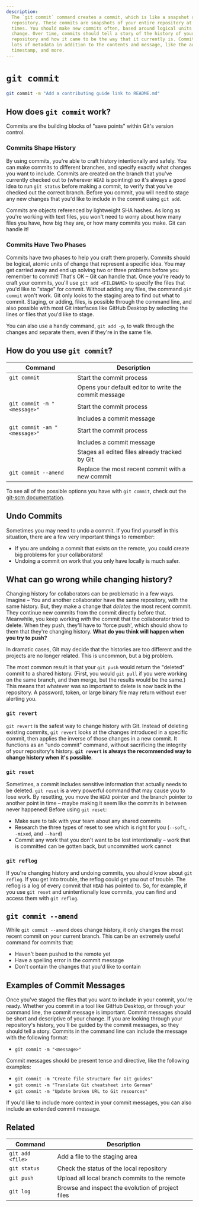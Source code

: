 ```yaml
---
description:
  The `git commit` command creates a commit, which is like a snapshot of your
  repository. These commits are snapshots of your entire repository at specific
  times. You should make new commits often, based around logical units of
  change. Over time, commits should tell a story of the history of your
  repository and how it came to be the way that it currently is. Commits include
  lots of metadata in addition to the contents and message, like the author,
  timestamp, and more.
---
```


# `git commit`

```bash
git commit -m "Add a contributing guide link to README.md"
```

## How does `git commit` work?

Commits are the building blocks of "save points" within Git's version control.

### Commits Shape History

By using commits, you're able to craft history intentionally and safely. You can
make commits to different branches, and specify exactly what changes you want to
include. Commits are created on the branch that you've currently checked out to
(wherever `HEAD` is pointing) so it's always a good idea to run `git status`
before making a commit, to verify that you've checked out the correct branch.
Before you commit, you will need to stage any new changes that you'd like to
include in the commit using `git add`.

Commits are objects referenced by lightweight SHA hashes. As long as you're
working with text files, you won't need to worry about how many files you have,
how big they are, or how many commits you make. Git can handle it!

### Commits Have Two Phases

Commits have two phases to help you craft them properly. Commits should be
logical, atomic units of change that represent a specific idea. You may get
carried away and end up solving two or three problems before you remember to
commit! That's OK – Git can handle that. Once you're ready to craft your
commits, you'll use `git add <FILENAME>` to specify the files that you'd like to
"stage" for commit. Without adding any files, the command `git commit` won't
work. Git only looks to the staging area to find out what to commit. Staging, or
adding, files, is possible through the command line, and also possible with most
Git interfaces like GitHub Desktop by selecting the lines or files that you'd
like to stage.

You can also use a handy command, `git add -p`, to walk through the changes and
separate them, even if they're in the same file.

## How do you use `git commit`?

| Command                      | Description                                           |
| ---------------------------- | ----------------------------------------------------- |
| `git commit`                 | Start the commit process                              |
|                              | Opens your default editor to write the commit message |
| `git commit -m "<message>"`  | Start the commit process                              |
|                              | Includes a commit message                             |
| `git commit -am "<message>"` | Start the commit process                              |
|                              | Includes a commit message                             |
|                              | Stages all edited files already tracked by Git        |
| `git commit --amend`         | Replace the most recent commit with a new commit      |

To see all of the possible options you have with `git commit`, check out the
[git-scm documentation](https://git-scm.com/docs/git-commit).

## Undo Commits

Sometimes you may need to undo a commit. If you find yourself in this situation,
there are a few very important things to remember:

- If you are undoing a commit that exists on the remote, you could create big
  problems for your collaborators!
- Undoing a commit on work that you only have locally is much safer.

## What can go wrong while changing history?

Changing history for collaborators can be problematic in a few ways. Imagine –
You and another collaborator have the same repository, with the same history.
But, they make a change that _deletes_ the most recent commit. They continue new
commits from the commit directly before that. Meanwhile, you keep working _with_
the commit that the collaborator tried to delete. When they push, they'll have
to 'force push', which should show to them that they're changing history. **What
do you think will happen when you try to push?**

In dramatic cases, Git may decide that the histories are too different and the
projects are no longer related. This is uncommon, but a big problem.

The most common result is that your `git push` would return the "deleted" commit
to a shared history. (First, you would `git pull` if you were working on the
same branch, and then merge, but the results would be the same.) This means that
whatever was so important to delete is now back in the repository. A password,
token, or large binary file may return without ever alerting you.

### `git revert`

`git revert` is the safest way to change history with Git. Instead of deleting
existing commits, `git revert` looks at the changes introduced in a specific
commit, then applies the inverse of those changes in a new commit. It functions
as an "undo commit" command, without sacrificing the integrity of your
repository's history. **`git revert` is always the recommended way to change
history when it's possible**.

### `git reset`

Sometimes, a commit includes sensitive information that actually needs to be
deleted. `git reset` is a very powerful command that may cause you to lose work.
By resetting, you move the `HEAD` pointer and the branch pointer to another
point in time – maybe making it seem like the commits in between never happened!
Before using `git reset`:

- Make sure to talk with your team about any shared commits
- Research the three types of reset to see which is right for you (`--soft`,
  `--mixed`, and `--hard`)
- Commit any work that you don't want to be lost intentionally – work that is
  committed can be gotten back, but uncommitted work cannot

### `git reflog`

If you're changing history and undoing commits, you should know about
`git reflog`. If you get into trouble, the reflog could get you out of trouble.
The reflog is a log of every commit that `HEAD` has pointed to. So, for example,
if you use `git reset` and unintentionally lose commits, you can find and access
them with `git reflog`.

## `git commit --amend`

While `git commit --amend` does change history, it only changes the most recent
commit on your current branch. This can be an extremely useful command for
commits that:

- Haven't been pushed to the remote yet
- Have a spelling error in the commit message
- Don't contain the changes that you'd like to contain

## Examples of Commit Messages

Once you've staged the files that you want to include in your commit, you're
ready. Whether you commit in a tool like GitHub Desktop, or through your command
line, the commit message is important. Commit messages should be short and
descriptive of your change. If you are looking through your repository's
history, you'll be guided by the commit messages, so they should tell a story.
Commits in the command line can include the message with the following format:

- `git commit -m "<message>"`

Commit messages should be present tense and directive, like the following
examples:

- `git commit -m "Create file structure for Git guides"`
- `git commit -m "Translate Git cheatsheet into German"`
- `git commit -m "Update broken URL to Git resources"`

If you'd like to include more context in your commit messages, you can also
include an extended commit message.

## Related

| Command          | Description                                       |
| ---------------- | ------------------------------------------------- |
| `git add <file>` | Add a file to the staging area                    |
| `git status`     | Check the status of the local repository          |
| `git push`       | Upload all local branch commits to the remote     |
| `git log`        | Browse and inspect the evolution of project files |

